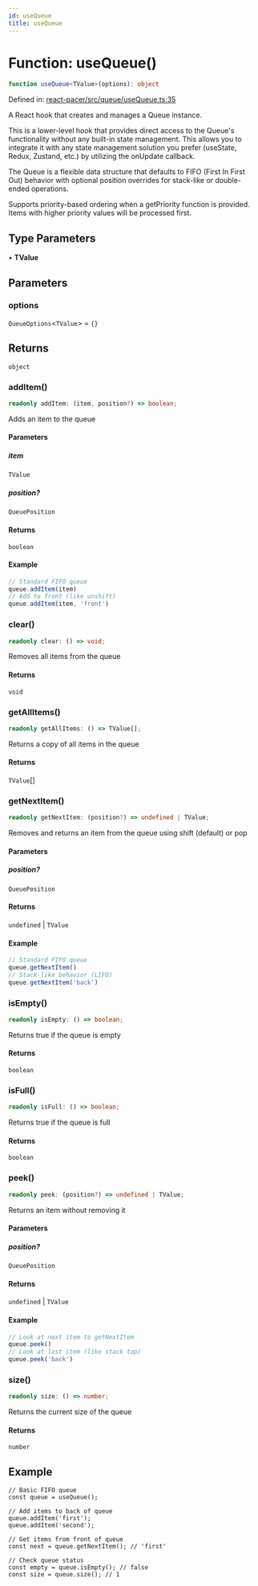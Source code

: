 ```yaml
---
id: useQueue
title: useQueue
---
```


<!-- DO NOT EDIT: this page is autogenerated from the type comments -->

# Function: useQueue()

```ts
function useQueue<TValue>(options): object
```

Defined in: [react-pacer/src/queue/useQueue.ts:35](https://github.com/TanStack/pacer/blob/main/packages/react-pacer/src/queue/useQueue.ts#L35)

A React hook that creates and manages a Queue instance.

This is a lower-level hook that provides direct access to the Queue's functionality without
any built-in state management. This allows you to integrate it with any state management solution
you prefer (useState, Redux, Zustand, etc.) by utilizing the onUpdate callback.

The Queue is a flexible data structure that defaults to FIFO (First In First Out) behavior
with optional position overrides for stack-like or double-ended operations.

Supports priority-based ordering when a getPriority function is provided.
Items with higher priority values will be processed first.

## Type Parameters

• **TValue**

## Parameters

### options

`QueueOptions`\<`TValue`\> = `{}`

## Returns

`object`

### addItem()

```ts
readonly addItem: (item, position?) => boolean;
```

Adds an item to the queue

#### Parameters

##### item

`TValue`

##### position?

`QueuePosition`

#### Returns

`boolean`

#### Example

```ts
// Standard FIFO queue
queue.addItem(item)
// Add to front (like unshift)
queue.addItem(item, 'front')
```

### clear()

```ts
readonly clear: () => void;
```

Removes all items from the queue

#### Returns

`void`

### getAllItems()

```ts
readonly getAllItems: () => TValue[];
```

Returns a copy of all items in the queue

#### Returns

`TValue`[]

### getNextItem()

```ts
readonly getNextItem: (position?) => undefined | TValue;
```

Removes and returns an item from the queue using shift (default) or pop

#### Parameters

##### position?

`QueuePosition`

#### Returns

`undefined` \| `TValue`

#### Example

```ts
// Standard FIFO queue
queue.getNextItem()
// Stack-like behavior (LIFO)
queue.getNextItem('back')
```

### isEmpty()

```ts
readonly isEmpty: () => boolean;
```

Returns true if the queue is empty

#### Returns

`boolean`

### isFull()

```ts
readonly isFull: () => boolean;
```

Returns true if the queue is full

#### Returns

`boolean`

### peek()

```ts
readonly peek: (position?) => undefined | TValue;
```

Returns an item without removing it

#### Parameters

##### position?

`QueuePosition`

#### Returns

`undefined` \| `TValue`

#### Example

```ts
// Look at next item to getNextItem
queue.peek()
// Look at last item (like stack top)
queue.peek('back')
```

### size()

```ts
readonly size: () => number;
```

Returns the current size of the queue

#### Returns

`number`

## Example

```tsx
// Basic FIFO queue
const queue = useQueue();

// Add items to back of queue
queue.addItem('first');
queue.addItem('second');

// Get items from front of queue
const next = queue.getNextItem(); // 'first'

// Check queue status
const empty = queue.isEmpty(); // false
const size = queue.size(); // 1
```
